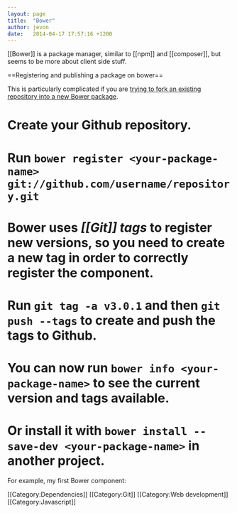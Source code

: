 ```yaml
---
layout: page
title:  "Bower"
author: jevon
date:   2014-04-17 17:57:16 +1200
---
```


[[Bower]] is a package manager, similar to [[npm]] and [[composer]], but seems to be more about client side stuff.

==Registering and publishing a package on bower==

This is particularly complicated if you are <a href="https://github.com/bower/bower/issues/135">trying to fork an existing repository into a new Bower package</a>.

# Create your Github repository.
# Run `bower register <your-package-name> git://github.com/username/repository.git`
# Bower uses _[[Git]] tags_ to register new versions, so you need to create a new tag in order to correctly register the component.
# Run `git tag -a v3.0.1` and then `git push --tags` to create and push the tags to Github.
# You can now run `bower info <your-package-name>` to see the current version and tags available.
# Or install it with `bower install --save-dev <your-package-name>` in another project.

For example, my first Bower component: 

[[Category:Dependencies]]
[[Category:Git]]
[[Category:Web development]]
[[Category:Javascript]]